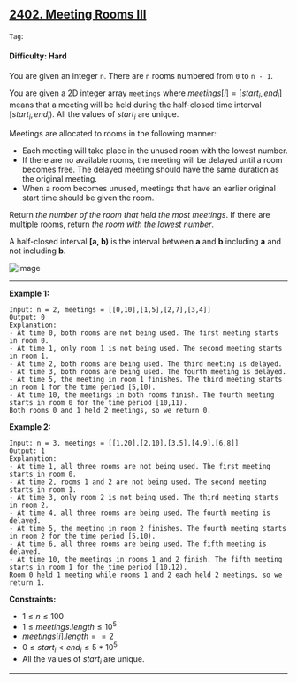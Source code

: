 ## [2402. Meeting Rooms III](https://leetcode.com/problems/meeting-rooms-iii)

```Tag```:

#### Difficulty: Hard

You are given an integer ```n```. There are ```n``` rooms numbered from ```0``` to ```n - 1```.

You are given a 2D integer array ```meetings``` where $meetings[i] = [start_i, end_i]$ means that a meeting will be held during the half-closed time interval $[start_i, end_i)$. All the values of $start_i$ are unique.

Meetings are allocated to rooms in the following manner:

- Each meeting will take place in the unused room with the lowest number.
- If there are no available rooms, the meeting will be delayed until a room becomes free. The delayed meeting should have the same duration as the original meeting.
- When a room becomes unused, meetings that have an earlier original start time should be given the room.

Return _the number of the room that held the most meetings_. If there are multiple rooms, return _the room with the lowest number_.

A half-closed interval __[a, b)__ is the interval between __a__ and __b__ including __a__ and not including __b__.

![image](https://github.com/quananhle/Python/assets/35042430/f14a22b6-888d-4af4-a1bc-18d73f14d8af)

---

__Example 1:__
```
Input: n = 2, meetings = [[0,10],[1,5],[2,7],[3,4]]
Output: 0
Explanation:
- At time 0, both rooms are not being used. The first meeting starts in room 0.
- At time 1, only room 1 is not being used. The second meeting starts in room 1.
- At time 2, both rooms are being used. The third meeting is delayed.
- At time 3, both rooms are being used. The fourth meeting is delayed.
- At time 5, the meeting in room 1 finishes. The third meeting starts in room 1 for the time period [5,10).
- At time 10, the meetings in both rooms finish. The fourth meeting starts in room 0 for the time period [10,11).
Both rooms 0 and 1 held 2 meetings, so we return 0.
```

__Example 2:__
```
Input: n = 3, meetings = [[1,20],[2,10],[3,5],[4,9],[6,8]]
Output: 1
Explanation:
- At time 1, all three rooms are not being used. The first meeting starts in room 0.
- At time 2, rooms 1 and 2 are not being used. The second meeting starts in room 1.
- At time 3, only room 2 is not being used. The third meeting starts in room 2.
- At time 4, all three rooms are being used. The fourth meeting is delayed.
- At time 5, the meeting in room 2 finishes. The fourth meeting starts in room 2 for the time period [5,10).
- At time 6, all three rooms are being used. The fifth meeting is delayed.
- At time 10, the meetings in rooms 1 and 2 finish. The fifth meeting starts in room 1 for the time period [10,12).
Room 0 held 1 meeting while rooms 1 and 2 each held 2 meetings, so we return 1. 
```

__Constraints:__

- $1 \le n \le 100$
- $1 \le meetings.length \le 10^5$
- $meetings[i].length == 2$
- $0 \le start_i \lt end_i \le 5 * 10^5$
- All the values of $start_i$ are unique.

---
